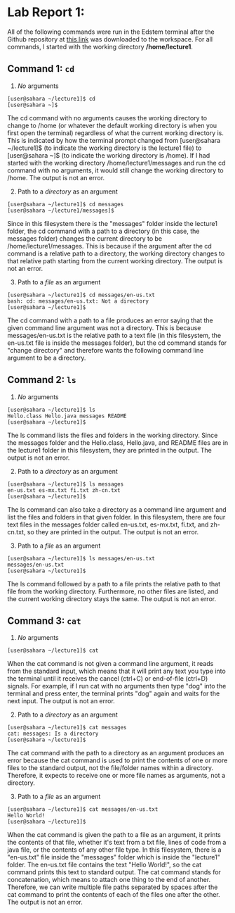 # Lab Report 1:

All of the following commands were run in the Edstem terminal after the Github repository at [this link](https://github.com/ucsd-cse15l-f23/lecture1.html) was downloaded to the workspace. For all commands, I started with the working directory **/home/lecture1**.

## Command 1: `cd`

1. *No* arguments
```
[user@sahara ~/lecture1]$ cd
[user@sahara ~]$
```
The cd command with no arguments causes the working directory to change to /home (or whatever the default working directory is when you first open the terminal) regardless of what the current working directory is. This is indicated by how the terminal prompt changed from [user@sahara ~/lecture1]$ (to indicate the working directory is the lecture1 file) to [user@sahara ~]$ (to indicate the working directory is /home). If I had started with the working directory /home/lecture1/messages and run the cd command with no arguments, it would still change the working directory to /home. The output is not an error.

2. Path to a *directory* as an argument
```
[user@sahara ~/lecture1]$ cd messages
[user@sahara ~/lecture1/messages]$ 
```
Since in this filesystem there is the "messages" folder inside the lecture1 folder, the cd command with a path to a directory (in this case, the messages folder) changes the current directory to be /home/lecture1/messages. This is because if the argument after the cd command is a relative path to a directory, the working directory changes to that relative path starting from the current working directory. The output is not an error.

3. Path to a *file* as an argument
```
[user@sahara ~/lecture1]$ cd messages/en-us.txt
bash: cd: messages/en-us.txt: Not a directory
[user@sahara ~/lecture1]$
```
The cd command with a path to a file produces an error saying that the given command line argument was not a directory. This is because messages/en-us.txt is the relative path to a text file (in this filesystem, the en-us.txt file is inside the messages folder), but the cd command stands for "change directory" and therefore wants the following command line argument to be a directory.

## Command 2: `ls`

1. *No* arguments
```
[user@sahara ~/lecture1]$ ls
Hello.class Hello.java messages README
[user@sahara ~/lecture1]$
```
The ls command lists the files and folders in the working directory. Since the messages folder and the Hello.class, Hello.java, and README files are in the lecture1 folder in this filesystem, they are printed in the output. The output is not an error.

2. Path to a *directory* as an argument
```
[user@sahara ~/lecture1]$ ls messages
en-us.txt es-mx.txt fi.txt zh-cn.txt
[user@sahara ~/lecture1]$
```
The ls command can also take a directory as a command line argument and list the files and folders in that given folder. In this filesystem, there are four text files in the messages folder called en-us.txt, es-mx.txt, fi.txt, and zh-cn.txt, so they are printed in the output. The output is not an error.

3. Path to a *file* as an argument
```
[user@sahara ~/lecture1]$ ls messages/en-us.txt
messages/en-us.txt
[user@sahara ~/lecture1]$
```
The ls command followed by a path to a file prints the relative path to that file from the working directory. Furthermore, no other files are listed, and the current working directory stays the same. The output is not an error.

## Command 3: `cat`
1. *No* arguments
```
[user@sahara ~/lecture1]$ cat

```
When the cat command is not given a command line argument, it reads from the standard input, which means that it will print any text you type into the terminal until it receives the cancel (ctrl+C) or end-of-file (ctrl+D) signals. For example, if I run cat with no arguments then type "dog" into the terminal and press enter, the terminal prints "dog" again and waits for the next input. The output is not an error.

2. Path to a *directory* as an argument
```
[user@sahara ~/lecture1]$ cat messages
cat: messages: Is a directory
[user@sahara ~/lecture1]$
```
The cat command with the path to a directory as an argument produces an error because the cat command is used to print the contents of one or more files to the standard output, not the file/folder names within a directory. Therefore, it expects to receive one or more file names as arguments, not a directory.

3. Path to a *file* as an argument
```
[user@sahara ~/lecture1]$ cat messages/en-us.txt
Hello World!
[user@sahara ~/lecture1]$
```
When the cat command is given the path to a file as an argument, it prints the contents of that file, whether it's text from a txt file, lines of code from a java file, or the contents of any other file type. In this filesystem, there is a "en-us.txt" file inside the "messages" folder which is inside the "lecture1" folder. The en-us.txt file contains the text "Hello World!", so the cat command prints this text to standard output. The cat command stands for concatenation, which means to attach one thing to the end of another. Therefore, we can write multiple file paths separated by spaces after the cat command to print the contents of each of the files one after the other. The output is not an error.
